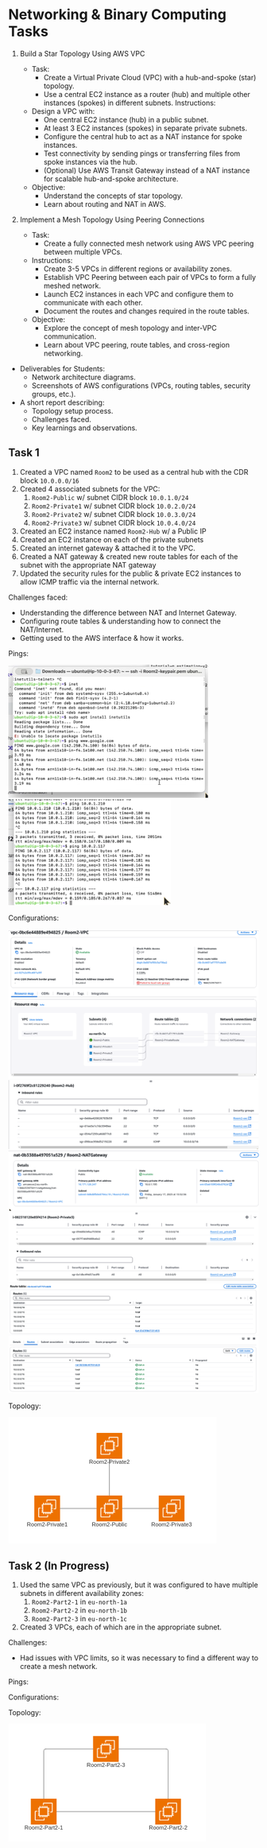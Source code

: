 # Networking & Binary Computing Tasks
1. Build a Star Topology Using AWS VPC
	- Task:
		- Create a Virtual Private Cloud (VPC) with a hub-and-spoke (star) topology.
		- Use a central EC2 instance as a router (hub) and multiple other instances (spokes) in different subnets.
Instructions:
	- Design a VPC with:
		- One central EC2 instance (hub) in a public subnet.
		- At least 3 EC2 instances (spokes) in separate private subnets.
		- Configure the central hub to act as a NAT instance for spoke instances.
		- Test connectivity by sending pings or transferring files from spoke instances via the hub.
		- (Optional) Use AWS Transit Gateway instead of a NAT instance for scalable hub-and-spoke architecture.
	- Objective:
		- Understand the concepts of star topology.
		- Learn about routing and NAT in AWS.
 
2. Implement a Mesh Topology Using Peering Connections 
	- Task:
		- Create a fully connected mesh network using AWS VPC peering between multiple VPCs.
	- Instructions:
		- Create 3-5 VPCs in different regions or availability zones.
		- Establish VPC Peering between each pair of VPCs to form a fully meshed network.
		- Launch EC2 instances in each VPC and configure them to communicate with each other.
		- Document the routes and changes required in the route tables.
	- Objective:
		- Explore the concept of mesh topology and inter-VPC communication.
		- Learn about VPC peering, route tables, and cross-region networking.

- Deliverables for Students:
	- Network architecture diagrams.
	- Screenshots of AWS configurations (VPCs, routing tables, security groups, etc.).
- A short report describing:
	- Topology setup process.
	- Challenges faced.
	- Key learnings and observations.
 
## Task 1

1. Created a VPC named `Room2` to be used as a central hub with the CDR block `10.0.0.0/16`
2. Created 4 associated subnets for the VPC:
	1. `Room2-Public` w/ subnet CIDR block `10.0.1.0/24`
	2. `Room2-Private1` w/ subnet CIDR block `10.0.2.0/24`
	3. `Room2-Private2` w/ subnet CIDR block `10.0.3.0/24`
	4. `Room2-Private3` w/ subnet CIDR block `10.0.4.0/24`
3. Created an EC2 instance named `Room2-Hub` w/ a Public IP
4. Created an EC2 instance on each of the private subnets
5. Created an internet gateway & attached it to the VPC.
6. Created a NAT gateway & created new route tables for each of the subnet with the appropriate NAT gateway
7. Updated the security rules for the public & private EC2 instances to allow ICMP traffic via the internal network.

Challenges faced:

- Understanding the difference between NAT and Internet Gateway.
- Configuring route tables & understanding how to connect the NAT/Internet.
- Getting used to the AWS interface & how it works.

Pings: 

![image](./Task%20Screenshots/Star_Google_Ping.png)
![image](./Task%20Screenshots/Star_Internal_Ping.png)

Configurations:

![image](./Task%20Screenshots/Star_VPC.png)
![image](./Task%20Screenshots/Star_Hub_Rules.png)
![image](./Task%20Screenshots/Star_NAT.png)
![image](./Task%20Screenshots/Star_Priv_Rules.png)
![image](./Task%20Screenshots/Star_Route1.png)
![image](./Task%20Screenshots/Star_Route2.png)

Topology:

![image](./Task%20Screenshots/Star_Topology.png)

## Task 2 (In Progress)

1. Used the same VPC as previously, but it was configured to have multiple subnets in different availability zones:
	1. `Room2-Part2-1` in `eu-north-1a`
	2. `Room2-Part2-2` in `eu-north-1b`
	3. `Room2-Part2-3` in `eu-north-1c`
2. Created 3 VPCs, each of which are in the appropriate subnet.


Challenges:

- Had issues with VPC limits, so it was necessary to find a different way to create a mesh network.

Pings:



Configurations:



Topology:

![image](./Task%20Screenshots/Mesh_Topology.png)